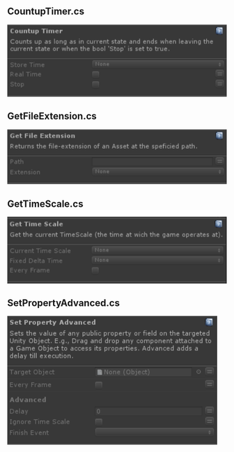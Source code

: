 ## CountupTimer.cs
![Image](/Screenshots/Actions/CountupTimer_Info.png)

## GetFileExtension.cs
![Image](/Screenshots/Actions/GetFileExtension_Info.png)

## GetTimeScale.cs
![Image](/Screenshots/Actions/GetTimeScale_Info.png)

## SetPropertyAdvanced.cs
![Image](/Screenshots/Actions/SetPropertyAdvanced_Info.png)